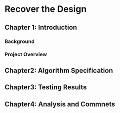 # Recover the Design

## Chapter 1: Introduction

### Background

### Project Overview

## Chapter2: Algorithm Specification

## Chapter3: Testing Results

## Chapter4: Analysis and Commnets

